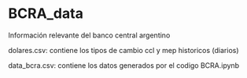 # BCRA_data
Información relevante del banco central argentino


dolares.csv: contiene los tipos de cambio ccl y mep historicos (diarios)

data_bcra.csv: contiene los datos generados por el codigo BCRA.ipynb
